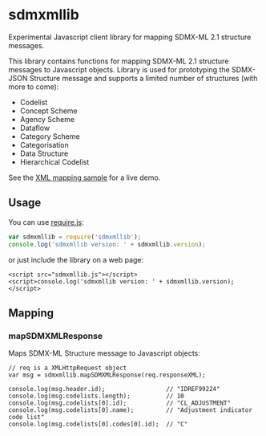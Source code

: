 sdmxmllib
===========

Experimental Javascript client library for mapping SDMX-ML 2.1 structure messages.

This library contains functions for mapping SDMX-ML 2.1 structure messages to
Javascript objects. Library is used for prototyping the SDMX-JSON Structure
message and supports a limited number of structures (with more to come):

- Codelist
- Concept Scheme
- Agency Scheme
- Dataflow
- Category Scheme
- Categorisation
- Data Structure
- Hierarchical Codelist

See the [XML mapping sample](http://airosa.github.io/sdmxmllib/samples/sdmxmlmap/)
for a live demo.

## Usage ##

You can use [require.js](http://requirejs.org):

```javascript
var sdmxmllib = require('sdmxmllib');
console.log('sdmxmllib version: ' + sdmxmllib.version);
```

or just include the library on a web page:

```
<script src="sdmxmllib.js"></script>
<script>console.log('sdmxmllib version: ' + sdmxmllib.version);</script>
```

## Mapping ##

### mapSDMXMLResponse

Maps SDMX-ML Structure message to Javascript objects:

```
// req is a XMLHttpRequest object
var msg = sdmxmllib.mapSDMXMLResponse(req.responseXML);

console.log(msg.header.id);                 // "IDREF99224"
console.log(msg.codelists.length);          // 10
console.log(msg.codelists[0].id);           // "CL_ADJUSTMENT"
console.log(msg.codelists[0].name);         // "Adjustment indicator code list"
console.log(msg.codelists[0].codes[0].id);  // "C"
```
